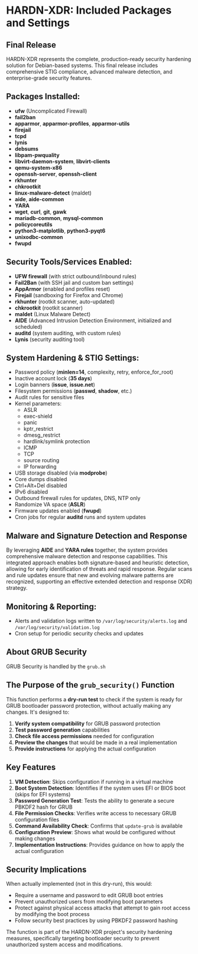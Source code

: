 # HARDN-XDR: Included Packages and Settings

## Final Release

HARDN-XDR represents the complete, production-ready security hardening solution for Debian-based systems. This final release includes comprehensive STIG compliance, advanced malware detection, and enterprise-grade security features.


## Packages Installed:
- **ufw** (Uncomplicated Firewall)
- **fail2ban**
- **apparmor**, **apparmor-profiles**, **apparmor-utils**
- **firejail**
- **tcpd**
- **lynis**
- **debsums**
- **libpam-pwquality**
- **libvirt-daemon-system**, **libvirt-clients**
- **qemu-system-x86**
- **openssh-server**, **openssh-client**
- **rkhunter**
- **chkrootkit**
- **linux-malware-detect** (maldet)
- **aide**, **aide-common**
- **YARA**
- **wget**, **curl**, **git**, **gawk**
- **mariadb-common**, **mysql-common**
- **policycoreutils**
- **python3-matplotlib**, **python3-pyqt6**
- **unixodbc-common**
- **fwupd**

## Security Tools/Services Enabled:
- **UFW firewall** (with strict outbound/inbound rules)
- **Fail2Ban** (with SSH jail and custom ban settings)
- **AppArmor** (enabled and profiles reset)
- **Firejail** (sandboxing for Firefox and Chrome)
- **rkhunter** (rootkit scanner, auto-updated)
- **chkrootkit** (rootkit scanner)
- **maldet** (Linux Malware Detect)
- **AIDE** (Advanced Intrusion Detection Environment, initialized and scheduled)
- **auditd** (system auditing, with custom rules)
- **Lynis** (security auditing tool)

## System Hardening & STIG Settings:
- Password policy (**minlen=14**, complexity, retry, enforce_for_root)
- Inactive account lock (**35 days**)
- Login banners (**issue**, **issue.net**)
- Filesystem permissions (**passwd**, **shadow**, etc.)
- Audit rules for sensitive files
- Kernel parameters:
    - ASLR
    - exec-shield
    - panic
    - kptr_restrict
    - dmesg_restrict
    - hardlink/symlink protection
    - ICMP
    - TCP
    - source routing
    - IP forwarding
- USB storage disabled (via **modprobe**)
- Core dumps disabled
- Ctrl+Alt+Del disabled
- IPv6 disabled
- Outbound firewall rules for updates, DNS, NTP only
- Randomize VA space (**ASLR**)
- Firmware updates enabled (**fwupd**)
- Cron jobs for regular **auditd** runs and system updates

## Malware and Signature Detection and Response

By leveraging **AIDE** and **YARA rules** together, the system provides comprehensive malware detection and response capabilities. This integrated approach enables both signature-based and heuristic detection, allowing for early identification of threats and rapid response. Regular scans and rule updates ensure that new and evolving malware patterns are recognized, supporting an effective extended detection and response (XDR) strategy.

## Monitoring & Reporting:
- Alerts and validation logs written to `/var/log/security/alerts.log` and `/var/log/security/validation.log`
- Cron setup for periodic security checks and updates

## About GRUB Security
GRUB Security is handled by the  `grub.sh`

## The Purpose of the `grub_security()` Function

This function performs a **dry-run test** to check if the system is ready for GRUB bootloader password protection,
without actually making any changes. It's designed to:

1. **Verify system compatibility** for GRUB password protection
2. **Test password generation** capabilities
3. **Check file access permissions** needed for configuration
4. **Preview the changes** that would be made in a real implementation
5. **Provide instructions** for applying the actual configuration

## Key Features

1. **VM Detection**: Skips configuration if running in a virtual machine
2. **Boot System Detection**: Identifies if the system uses EFI or BIOS boot (skips for EFI systems)
3. **Password Generation Test**: Tests the ability to generate a secure PBKDF2 hash for GRUB
4. **File Permission Checks**: Verifies write access to necessary GRUB configuration files
5. **Command Availability Check**: Confirms that `update-grub` is available
6. **Configuration Preview**: Shows what would be configured without making changes
7. **Implementation Instructions**: Provides guidance on how to apply the actual configuration

## Security Implications

When actually implemented (not in this dry-run), this would:
- Require a username and password to edit GRUB boot entries
- Prevent unauthorized users from modifying boot parameters
- Protect against physical access attacks that attempt to gain root access by modifying the boot process
- Follow security best practices by using PBKDF2 password hashing

The function is part of the HARDN-XDR project's security hardening measures,
specifically targeting bootloader security to prevent unauthorized system
access and modifications.







